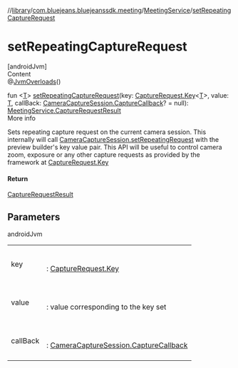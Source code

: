 //[library](../../../index.md)/[com.bluejeans.bluejeanssdk.meeting](../index.md)/[MeetingService](index.md)/[setRepeatingCaptureRequest](set-repeating-capture-request.md)



# setRepeatingCaptureRequest  
[androidJvm]  
Content  
@[JvmOverloads](https://kotlinlang.org/api/latest/jvm/stdlib/kotlin.jvm/-jvm-overloads/index.html)()  
  
fun <[T](set-repeating-capture-request.md)> [setRepeatingCaptureRequest](set-repeating-capture-request.md)(key: [CaptureRequest.Key](https://developer.android.com/reference/kotlin/android/hardware/camera2/CaptureRequest.Key.html)<[T](set-repeating-capture-request.md)>, value: [T](set-repeating-capture-request.md), callBack: [CameraCaptureSession.CaptureCallback](https://developer.android.com/reference/kotlin/android/hardware/camera2/CameraCaptureSession.CaptureCallback.html)? = null): [MeetingService.CaptureRequestResult](-capture-request-result/index.md)  
More info  


Sets repeating capture request on the current camera session. This internally will call [CameraCaptureSession.setRepeatingRequest](https://developer.android.com/reference/kotlin/android/hardware/camera2/CameraCaptureSession.html#setrepeatingrequest) with the preview builder's key value pair. This API will be useful to control camera zoom, exposure or any other capture requests as provided by the framework at [CaptureRequest.Key](https://developer.android.com/reference/kotlin/android/hardware/camera2/CaptureRequest.Key.html)



#### Return  


[CaptureRequestResult](-capture-request-result/index.md)



## Parameters  
  
androidJvm  
  
| | |
|---|---|
| <a name="com.bluejeans.bluejeanssdk.meeting/MeetingService/setRepeatingCaptureRequest/#android.hardware.camera2.CaptureRequest.Key[TypeParam(bounds=[kotlin.Any?])]#TypeParam(bounds=[kotlin.Any?])#android.hardware.camera2.CameraCaptureSession.CaptureCallback?/PointingToDeclaration/"></a>key| <a name="com.bluejeans.bluejeanssdk.meeting/MeetingService/setRepeatingCaptureRequest/#android.hardware.camera2.CaptureRequest.Key[TypeParam(bounds=[kotlin.Any?])]#TypeParam(bounds=[kotlin.Any?])#android.hardware.camera2.CameraCaptureSession.CaptureCallback?/PointingToDeclaration/"></a><br><br>: [CaptureRequest.Key](https://developer.android.com/reference/kotlin/android/hardware/camera2/CaptureRequest.Key.html)<br><br>|
| <a name="com.bluejeans.bluejeanssdk.meeting/MeetingService/setRepeatingCaptureRequest/#android.hardware.camera2.CaptureRequest.Key[TypeParam(bounds=[kotlin.Any?])]#TypeParam(bounds=[kotlin.Any?])#android.hardware.camera2.CameraCaptureSession.CaptureCallback?/PointingToDeclaration/"></a>value| <a name="com.bluejeans.bluejeanssdk.meeting/MeetingService/setRepeatingCaptureRequest/#android.hardware.camera2.CaptureRequest.Key[TypeParam(bounds=[kotlin.Any?])]#TypeParam(bounds=[kotlin.Any?])#android.hardware.camera2.CameraCaptureSession.CaptureCallback?/PointingToDeclaration/"></a><br><br>: value corresponding to the key set<br><br>|
| <a name="com.bluejeans.bluejeanssdk.meeting/MeetingService/setRepeatingCaptureRequest/#android.hardware.camera2.CaptureRequest.Key[TypeParam(bounds=[kotlin.Any?])]#TypeParam(bounds=[kotlin.Any?])#android.hardware.camera2.CameraCaptureSession.CaptureCallback?/PointingToDeclaration/"></a>callBack| <a name="com.bluejeans.bluejeanssdk.meeting/MeetingService/setRepeatingCaptureRequest/#android.hardware.camera2.CaptureRequest.Key[TypeParam(bounds=[kotlin.Any?])]#TypeParam(bounds=[kotlin.Any?])#android.hardware.camera2.CameraCaptureSession.CaptureCallback?/PointingToDeclaration/"></a><br><br>: [CameraCaptureSession.CaptureCallback](https://developer.android.com/reference/kotlin/android/hardware/camera2/CameraCaptureSession.CaptureCallback.html)<br><br>|
  
  



